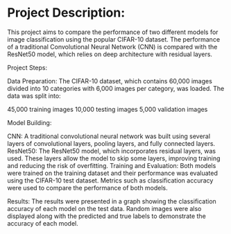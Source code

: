 # Project Description:

This project aims to compare the performance of two different models for image classification using the popular CIFAR-10 dataset. The performance of a traditional Convolutional Neural Network (CNN) is compared with the ResNet50 model, which relies on deep architecture with residual layers.

Project Steps:

Data Preparation: The CIFAR-10 dataset, which contains 60,000 images divided into 10 categories with 6,000 images per category, was loaded. The data was split into:

45,000 training images
10,000 testing images
5,000 validation images

Model Building:

CNN: A traditional convolutional neural network was built using several layers of convolutional layers, pooling layers, and fully connected layers.
ResNet50: The ResNet50 model, which incorporates residual layers, was used. These layers allow the model to skip some layers, improving training and reducing the risk of overfitting.
Training and Evaluation: Both models were trained on the training dataset and their performance was evaluated using the CIFAR-10 test dataset. Metrics such as classification accuracy were used to compare the performance of both models.

Results: The results were presented in a graph showing the classification accuracy of each model on the test data. Random images were also displayed along with the predicted and true labels to demonstrate the accuracy of each model.
